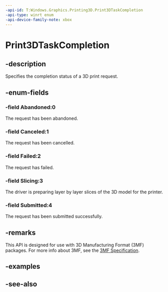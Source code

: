 ```yaml
---
-api-id: T:Windows.Graphics.Printing3D.Print3DTaskCompletion
-api-type: winrt enum
-api-device-family-note: xbox
---
```


<!-- Enumeration syntax
public enum Windows.Graphics.Printing3D.Print3DTaskCompletion : int
-->

# Print3DTaskCompletion

## -description
Specifies the completion status of a 3D print request.

## -enum-fields
### -field Abandoned:0
The request has been abandoned.

### -field Canceled:1
The request has been cancelled.

### -field Failed:2
The request has failed.

### -field Slicing:3
The driver is preparing layer by layer slices of the 3D model for the printer.

### -field Submitted:4
The request has been submitted successfully.


## -remarks
This API is designed for use with 3D Manufacturing Format (3MF) packages. For more info about 3MF, see the [3MF Specification](https://3mf.io/spec/).

## -examples

## -see-also
